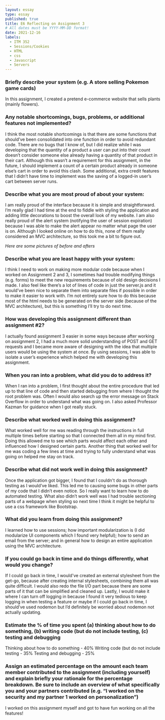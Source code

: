 ```yaml
---
layout: essay
type: essay
published: true
title: E6 Reflecting on Assignment 3
# All dates must be YYYY-MM-DD format!
date: 2021-12-16
labels:
  - ITM 352
  - Sessions/Cookies
  - HTML
  - css
  - Javascript
  - Servers
---
```


### Briefly describe your system (e.g. A store selling Pokemon game cards)
In this assignment, I created a pretend e-commerce website that sells plants (mainly flowers).

### Any notable shortcomings, bugs, problems, or additional features not implemented?
I think the most notable shortcomings is that there are some functions that should’ve been consolidated into one function in order to avoid redundant code. There are no bugs that I know of, but I did realize while I was developing that the quantity of a product a user can put into their count doesn’t consider someone else already having a quantity of that product in their cart. Although this wasn’t a requirement for this assignment, in the future, I should implement a count of a certain product already in someone else’s cart in order to avoid this clash. Some additional, extra credit features that I didn’t have time to implement was the saving of a logged-in user’s cart between server runs.

### Describe what you are most proud of about your system:
I am really proud of the interface because it is simple and straightforward. I’m really glad I had time at the end to fiddle with styling the application and adding little decorations to boost the overall look of my website. I am also really proud of the alert system (notifying the user of session expiration) because I was able to make the alert appear no matter what page the user is on. Although I looked online on how to do this, none of them really considered an MVC architecture, so this took me a bit to figure out. 

_Here are some pictures of before and afters_
### Describe what you are least happy with your system:
I think I need to work on making more modular code because when I worked on Assignment 2 and 3, I sometimes had trouble modifying things (e.g. forms) to meet the new requirements because of old design decisions I made. I also feel like there’s a lot of lines of code in just the server.js and it would’ve been nice to separate them into separate files if possible in order to make it easier to work with. I’m not entirely sure how to do this because most of the html needs to be generated on the server side (because of the MVC architecture), but this is something I’ll try to do next time. 

### How was developing this assignment different than assignment #2?
I actually found assignment 3 easier in some ways because after working on assignment 2, I had a much more solid understanding of POST and GET requests and I became more aware of designing with the idea that multiple users would be using the system at once. By using sessions, I was able to isolate a user’s experience which helped me with developing this assignment. 

### When you ran into a problem, what did you do to address it?
When I ran into a problem, I first thought about the entire procedure that led up to that line of code and then started debugging from where I thought the root problem was. Often I would also search up the error message on Stack Overflow in order to understand what was going on. I also asked Professor Kazman for guidance when I got really stuck. 

### Describe what worked well in doing this assignment?
What worked well for me was reading through the instructions in full multiple times before starting so that I connected them all in my mind first. Doing this allowed me to see which parts would affect each other and influenced how I designed certain parts. Another thing that worked well for me was coding a few lines at time and trying to fully understand what was going on helped me stay on track. 

### Describe what did not work well in doing this assignment?
Once the application got bigger, I found that I couldn't do as thorough testing as I would’ve liked. This led me to causing some bugs in other parts of my code that I didn’t even notice. So I really want to learn how to do automated testing. What also didn’t work well was I had trouble sectioning parts of a webpage when styling so next time I think it might be helpful to use a css framework like Bootstrap. 

### What did you learn from doing this assignment?
I learned how to use sessions; how important modularization is (I did modularize UI components which I found very helpful); how to send an email from the server; and in general how to design an entire application using the MVC architecture.

### If you could go back in time and do things differently, what would you change?
If I could go back in time, I would've created an external stylesheet from the get-go, because after creating internal stylesheets, combining them all was quite difficult. I would also redo the file I/O part because there are some parts of it that can be simplified and cleaned up. Lastly, I would make it where I can turn off logging in because I found it very tedious to keep logging in when testing a feature or maybe if I could go back in time, I should’ve used nodemon but I’d definitely be worried about nodemon not actually updating. 

### Estimate the % of time you spent (a) thinking about how to do something, (b) writing code (but do not include testing, (c) testing and debugging
Thinking about how to do something - 40%
Writing code (but do not include testing - 35%
Testing and debugging - 25%

### Assign an estimated percentage on the amount each team member contributed to the assignment (including yourself) and explain briefly your rationale for the percentage breakdown. Be sure to include an overview of what specifically you and your partners contributed (e.g. “I worked on the security and my partner 1 worked on personalization”)
I worked on this assignment myself and got to have fun working on all the features!
